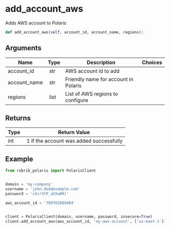 # add_account_aws

Adds AWS account to Polaris

```py
def add_account_aws(self, account_id, account_name, regions):
```

## Arguments

| Name        | Type | Description                                                                 | Choices |
|-------------|------|-----------------------------------------------------------------------------|---------|
| account_id  | str | AWS account id to add |  |
| account_name  | str | Friendly name for account in Polaris |  |
| regions  | list | List of AWS regions to configure |  |


## Returns

| Type | Return Value                                                                                  |
|------|-----------------------------------------------------------------------------------------------|
| int | 1 if the account was added successfully |



## Example

```py
from rubrik_polaris import PolarisClient


domain = 'my-company'
username = 'john.doe@example.com'
password = 's3cr3tP_a55w0R)'

aws_account_id = '789702809484'


client = PolarisClient(domain, username, password, insecure=True)
client.add_account_aws(aws_account_id, 'my-aws-account', ['us-east-1'])

```
